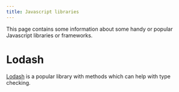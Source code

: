 ```yaml
---
title: Javascript libraries
---
```


This page contains some information about some handy or popular Javascript libraries or frameworks.

# Lodash

[Lodash](https://lodash.com) is a popular library with methods which can help with type checking.